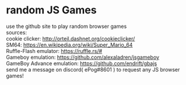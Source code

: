 # random JS Games
use the github site to play random browser games  
sources:  
cookie clicker: http://orteil.dashnet.org/cookieclicker/  
SM64: https://en.wikipedia.org/wiki/Super_Mario_64  
Ruffle-Flash emulator: https://ruffle.rs/#  
Gameboy emulation: https://github.com/alexaladren/jsgameboy  
GameBoy Advance emulation: https://github.com/endrift/gbajs  
send me a message on discord( ePog#8601 ) to request any JS browser games!  
